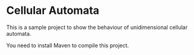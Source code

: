 # Cellular Automata

This is a sample project to show the behaviour of unidimensional cellular automata. 

You need to install Maven to compile this project.  
